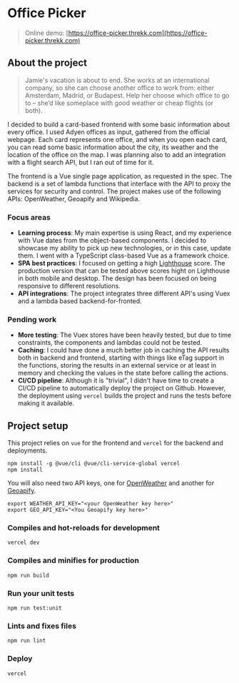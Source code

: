 # Office Picker

> Online demo: [https://office-picker.threkk.com](https://office-picker.threkk.com)

## About the project
> Jamie's vacation is about to end. She works at an international company, so she can choose another office to work from: either Amsterdam, Madrid, or Budapest. Help her choose which office to go to – she’d like someplace with good weather or cheap flights (or both).

I decided to build a card-based frontend with some basic information about every
office. I used Adyen offices as input, gathered from the official webpage. Each
card represents one office, and when you open each card, you can read some basic
information about the city, its weather and the location of the office on the
map. I was planning also to add an integration with a flight search API, but I
ran out of time for it.

The frontend is a Vue single page application, as requested in the spec. The
backend is a set of lambda functions that interface with the API to proxy the
services for security and control. The project makes use of the following APIs:
OpenWeather, Geoapify and Wikipedia.

### Focus areas
- **Learning process**: My main expertise is using React, and my experience with
    Vue dates from the object-based components. I decided to showcase my ability
    to pick up new technologies, or in this case, update them. I went with a
    TypeScript class-based Vue as a framework choice.
- **SPA best practices**: I focused on getting a high [Lighthouse](https://developers.google.com/web/tools/lighthouse/) score. The production version that can be tested above scores hight on Lighthouse in both mobile and desktop. The design has been focused on being responsive to different resolutions.
- **API integrations**: The project integrates three different API's using Vuex
    and a lambda based backend-for-fronted.

### Pending work
- **More testing**: The Vuex stores have been heavily tested, but due to time
    constraints, the components and lambdas could not be tested.
- **Caching**: I could have done a much better job in caching the API results
    both in backend and frontend, starting with things like eTag support in the
    functions, storing the results in an external service or at least in memory
    and checking the values in the state before calling the actions.
- **CI/CD pipeline**: Although it is "trivial", I didn't have time to create a
    CI/CD pipeline to automatically deploy the project on Github. However, the
    deployment using `vercel` builds the project and runs the tests before making it available.

## Project setup

This project relies on `vue` for the frontend and `vercel` for the backend and
deployments.
```
npm install -g @vue/cli @vue/cli-service-global vercel
npm install
```

You will also need two API keys, one for [OpenWeather](https://openweathermap.org/) and another for [Geoapify](https://www.geoapify.com/).
```
export WEATHER_API_KEY="<your OpenWeather key here>"
export GEO_API_KEY="<You Geoapify key here>"
```

### Compiles and hot-reloads for development
```
vercel dev
```

### Compiles and minifies for production
```
npm run build
```

### Run your unit tests
```
npm run test:unit
```

### Lints and fixes files
```
npm run lint
```

### Deploy
```
vercel
```
